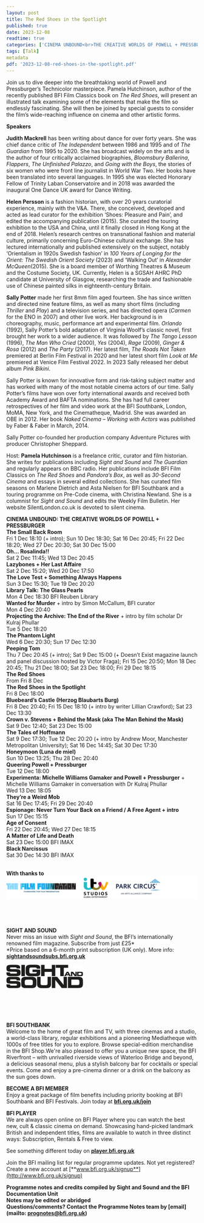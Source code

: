 ```yaml
---
layout: post
title: The Red Shoes in the Spotlight
published: true
date: 2023-12-08
readtime: true
categories: ['CINEMA UNBOUND<br>THE CREATIVE WORLDS OF POWELL + PRESSBURGER']
tags: [Talk]
metadata 
pdf: '2023-12-08-red-shoes-in-the-spotlight.pdf'
---
```


Join us to dive deeper into the breathtaking world of Powell and Pressburger’s Technicolor masterpiece. Pamela Hutchinson, author of the recently published BFI Film Classics book on _The Red Shoes_, will present an illustrated talk examining some of the elements that make the film so endlessly fascinating. She will then be joined by special guests to consider the film’s wide-reaching influence on cinema and other artistic forms.  

**Speakers**  

**Judith Mackrell**  has been writing about dance for over forty years. She was chief dance critic of _The Independent_ between 1986 and 1995 and of _The Guardian_ from 1995 to 2020. She has broadcast widely on the arts and is the author of four critically acclaimed biographies, _Bloomsbury Ballerina_, _Flappers_, _The Unfinished Palazzo_, and _Going with the Boys_, the stories of six women who were front line journalist in World War Two. Her books have been translated into several languages. In 1995 she was elected Honorary Fellow of Trinity Laban Conservatoire and in 2018 was awarded the inaugural One Dance UK award for Dance Writing.

**Helen Persson** is a fashion historian, with over 20 years curatorial experience, mainly with the V&A. There, she conceived, developed and acted as lead curator for the exhibition ‘Shoes: Pleasure and Pain’, and edited the accompanying publication (2015). She curated the touring exhibition to the USA and China, until it finally closed in Hong Kong at the end of 2018. Helen’s research centres on transnational fashion and material culture, primarily concerning Euro-Chinese cultural exchange. She has lectured internationally and published extensively on the subject, notably ‘Orientalism in 1920s Swedish fashion’ in _100 Years of Longing for the Orient: The Swedish Orient Society_ (2023) and ‘Walking Out’ in _Alexander McQueen_(2015). She is a board member of Worthing Theatres & Museum and the Costume Society, UK. Currently, Helen is a SGSAH AHRC PhD candidate at University of Glasgow, researching the trade and fashionable use of Chinese painted silks in eighteenth-century Britain.

**Sally Potter**  made her first 8mm film aged fourteen. She has since written and directed nine feature films, as well as many short films (including _Thriller_ and _Play_) and a television series, and has directed opera (_Carmen_ for the ENO in 2007) and other live work. Her background is in choreography, music, performance art and experimental film. _Orlando_ (1992), Sally Potter’s bold adaptation of Virginia Woolf’s classic novel, first brought her work to a wider audience. It was followed by _The Tango Lesson_ (1996), _The Man Who Cried_ (2000), _Yes_ (2004), _Rage_ (2009), _Ginger & Rosa_ (2012) and _The Party_ (2017). Her latest film, _The Roads Not Taken_ premiered at Berlin Film Festival in 2020 and her latest short film _Look at Me_ premiered at Venice Film Festival 2022. In 2023 Sally released her debut album _Pink Bikini_.

Sally Potter is known for innovative form and risk-taking subject matter and has worked with many of the most notable cinema actors of our time. Sally Potter’s films have won over forty international awards and received both Academy Award and BAFTA nominations. She has had full career retrospectives of her film and video work at the BFI Southbank, London, MoMA, New York, and the Cinematheque, Madrid. She was awarded an OBE in 2012. Her book _Naked Cinema – Working with Actors_ was published by Faber & Faber in March, 2014.

Sally Potter co-founded her production company Adventure Pictures with producer Christopher Sheppard.

Host: **Pamela Hutchinson** is a freelance critic, curator and film historian. She writes for publications including _Sight and Sound_ and _The Guardian_ and regularly appears on BBC radio. Her publications include BFI Film Classics on _The Red Shoes_ and _Pandora’s Box_, as well as _30-Second Cinema_ and essays in several edited collections. She has curated film seasons on Marlene Dietrich and Asta Nielsen for BFI Southbank and a touring programme on Pre-Code cinema, with Christina Newland. She is a columnist for _Sight and Sound_ and edits the Weekly Film Bulletin. Her website SilentLondon.co.uk is devoted to silent cinema.
<br>

**CINEMA UNBOUND: THE CREATIVE WORLDS OF POWELL + PRESSBURGER**  
**The Small Back Room**  
Fri 1 Dec 18:10 (+ intro); Sun 10 Dec 18:30; Sat 16 Dec 20:45; Fri 22 Dec 18:20; Wed 27 Dec 20:30; Sat 30 Dec 15:00  
**Oh… Rosalinda!!**  
Sat 2 Dec 11:45; Wed 13 Dec 20:45  
**Lazybones + Her Last Affaire**  
Sat 2 Dec 15:20; Wed 20 Dec 17:50  
**The Love Test + Something Always Happens**  
Sun 3 Dec 15:30; Tue 19 Dec 20:20  
**Library Talk: The Glass Pearls**  
Mon 4 Dec 18:30 BFI Reuben Library  
**Wanted for Murder** + intro by Simon McCallum, BFI curator  
Mon 4 Dec 20:40  
**Projecting the Archive: The End of the River** + intro by film scholar Dr Kulraj Phullar  
Tue 5 Dec 18:20  
**The Phantom Light**  
Wed 6 Dec 20:30; Sun 17 Dec 12:30  
**Peeping Tom**  
Thu 7 Dec 20:45 (+ intro); Sat 9 Dec 15:00 (+ Doesn’t Exist magazine launch and panel discussion hosted by Victor Fraga); Fri 15 Dec 20:50; Mon 18 Dec 20:45; Thu 21 Dec 18:00; Sat 23 Dec 18:00; Fri 29 Dec 18:15  
**The Red Shoes**  
From Fri 8 Dec  
**The Red Shoes in the Spotlight**  
Fri 8 Dec 18:00  
**Bluebeard’s Castle (Herzog Blaubarts Burg)**  
Fri 8 Dec 20:40; Fri 15 Dec 18:10 (+ intro by writer Lillian Crawford); Sat 23 Dec 13:30  
**Crown v. Stevens + Behind the Mask (aka The Man Behind the Mask)**  
Sat 9 Dec 12:40; Sat 23 Dec 15:00  
**The Tales of Hoffmann**  
Sat 9 Dec 17:30; Tue 12 Dec 20:20 (+ intro by Andrew Moor, Manchester Metropolitan University); Sat 16 Dec 14:45; Sat 30 Dec 17:30  
**Honeymoon (Luna de miel)**  
Sun 10 Dec 13:25; Thu 28 Dec 20:40  
**Queering Powell + Pressburger**  
Tue 12 Dec 18:00  
**Experimenta: Michelle Williams Gamaker and Powell + Pressburger** + Michelle Williams Gamaker in conversation with Dr Kulraj Phullar  
Wed 13 Dec 18:05  
**They’re a Weird Mob**  
Sat 16 Dec 17:45; Fri 29 Dec 20:40  
**Espionage: Never Turn Your Back on a Friend / A Free Agent + intro**  
Sun 17 Dec 15:15  
**Age of Consent**  
Fri 22 Dec 20:45; Wed 27 Dec 18:15  
**A Matter of Life and Death**  
Sat 23 Dec 15:00 BFI IMAX  
**Black Narcissus**  
Sat 30 Dec 14:30 BFI IMAX  
<br>

**With thanks to**
<img style="float: left;" src="/img/film-foundation-itv-park-circus-logos-02.png"><br><br><br><br><br><br><br><br>


**SIGHT AND SOUND**<br>
Never miss an issue with _Sight and Sound_, the BFI’s internationally renowned film magazine. Subscribe from just £25*<br>
*Price based on a 6-month print subscription (UK only). More info: [**sightandsoundsubs.bfi.org.uk**](https://sightandsoundsubs.bfi.org.uk/subscribe)

<img style="float: left;" src="/img/sight-and-sound.jpg" width="40%" height="40%"><br><br><br><br><br><br><br><br>

**BFI SOUTHBANK**  
Welcome to the home of great film and TV, with three cinemas and a studio, a world-class library, regular exhibitions and a pioneering Mediatheque with 1000s of free titles for you to explore. Browse special-edition merchandise in the BFI Shop.We&#39;re also pleased to offer you a unique new space, the BFI Riverfront – with unrivalled riverside views of Waterloo Bridge and beyond, a delicious seasonal menu, plus a stylish balcony bar for cocktails or special events. Come and enjoy a pre-cinema dinner or a drink on the balcony as the sun goes down.  

**BECOME A BFI MEMBER**  
Enjoy a great package of film benefits including priority booking at BFI Southbank and BFI Festivals. Join today at [**bfi.org.uk/join**](http://www.bfi.org.uk/join)  

**BFI PLAYER**  
 We are always open online on BFI Player where you can watch the best new, cult &amp; classic cinema on demand. Showcasing hand-picked landmark British and independent titles, films are available to watch in three distinct ways: Subscription, Rentals &amp; Free to view.  

See something different today on [**player.bfi.org.uk**](https://player.bfi.org.uk)  

Join the BFI mailing list for regular programme updates. Not yet registered? Create a new account at [**www.bfi.org.uk/signup**](http://www.bfi.org.uk/signup)

**Programme notes and credits compiled by Sight and Sound and the BFI Documentation Unit  
Notes may be edited or abridged  
Questions/comments? Contact the Programme Notes team by [email](mailto: prognotes@bfi.org.uk)**
<!--stackedit_data:
eyJoaXN0b3J5IjpbLTE3NTc2NDQzNjQsLTE0MDQyMTQ3NjVdfQ
==
-->
